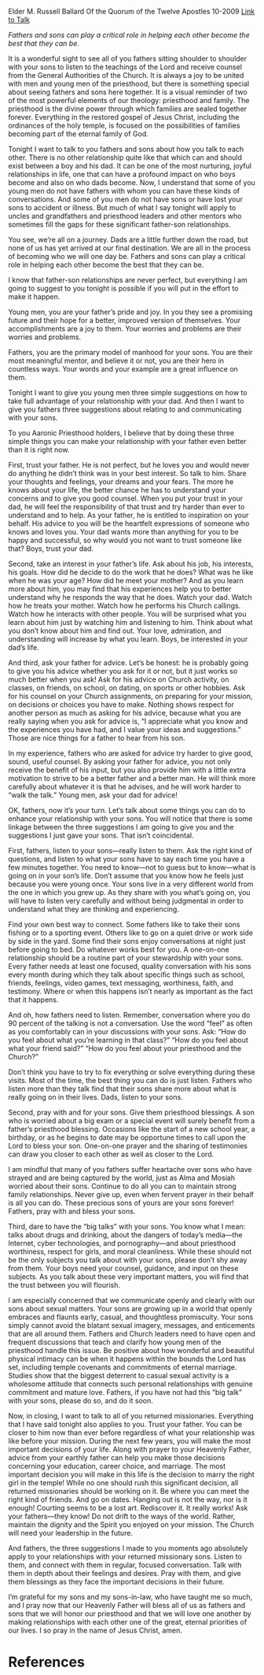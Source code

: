 Elder M. Russell Ballard
Of the Quorum of the Twelve Apostles
10-2009
[Link to Talk](https://www.churchofjesuschrist.org/study/general-conference/2009/10/fathers-and-sons-a-remarkable-relationship?lang=eng)

_Fathers and sons can play a critical role in helping each other become the best that they can be._

It is a wonderful sight to see all of you fathers sitting shoulder to shoulder with your sons to listen to the teachings of the Lord and receive counsel from the General Authorities of the Church. It is always a joy to be united with men and young men of the priesthood, but there is something special about seeing fathers and sons here together. It is a visual reminder of two of the most powerful elements of our theology: priesthood and family. The priesthood is the divine power through which families are sealed together forever. Everything in the restored gospel of Jesus Christ, including the ordinances of the holy temple, is focused on the possibilities of families becoming part of the eternal family of God.

Tonight I want to talk to you fathers and sons about how you talk to each other. There is no other relationship quite like that which can and should exist between a boy and his dad. It can be one of the most nurturing, joyful relationships in life, one that can have a profound impact on who boys become and also on who dads become. Now, I understand that some of you young men do not have fathers with whom you can have these kinds of conversations. And some of you men do not have sons or have lost your sons to accident or illness. But much of what I say tonight will apply to uncles and grandfathers and priesthood leaders and other mentors who sometimes fill the gaps for these significant father-son relationships.

You see, we’re all on a journey. Dads are a little further down the road, but none of us has yet arrived at our final destination. We are all in the process of becoming who we will one day be. Fathers and sons can play a critical role in helping each other become the best that they can be.

I know that father-son relationships are never perfect, but everything I am going to suggest to you tonight is possible if you will put in the effort to make it happen.

Young men, you are your father’s pride and joy. In you they see a promising future and their hope for a better, improved version of themselves. Your accomplishments are a joy to them. Your worries and problems are their worries and problems.

Fathers, you are the primary model of manhood for your sons. You are their most meaningful mentor, and believe it or not, you are their hero in countless ways. Your words and your example are a great influence on them.

Tonight I want to give you young men three simple suggestions on how to take full advantage of your relationship with your dad. And then I want to give you fathers three suggestions about relating to and communicating with your sons.

To you Aaronic Priesthood holders, I believe that by doing these three simple things you can make your relationship with your father even better than it is right now.

First, trust your father. He is not perfect, but he loves you and would never do anything he didn’t think was in your best interest. So talk to him. Share your thoughts and feelings, your dreams and your fears. The more he knows about your life, the better chance he has to understand your concerns and to give you good counsel. When you put your trust in your dad, he will feel the responsibility of that trust and try harder than ever to understand and to help. As your father, he is entitled to inspiration on your behalf. His advice to you will be the heartfelt expressions of someone who knows and loves you. Your dad wants more than anything for you to be happy and successful, so why would you not want to trust someone like that? Boys, trust your dad.



Second, take an interest in your father’s life. Ask about his job, his interests, his goals. How did he decide to do the work that he does? What was he like when he was your age? How did he meet your mother? And as you learn more about him, you may find that his experiences help you to better understand why he responds the way that he does. Watch your dad. Watch how he treats your mother. Watch how he performs his Church callings. Watch how he interacts with other people. You will be surprised what you learn about him just by watching him and listening to him. Think about what you don’t know about him and find out. Your love, admiration, and understanding will increase by what you learn. Boys, be interested in your dad’s life.

And third, ask your father for advice. Let’s be honest: he is probably going to give you his advice whether you ask for it or not, but it just works so much better when you ask! Ask for his advice on Church activity, on classes, on friends, on school, on dating, on sports or other hobbies. Ask for his counsel on your Church assignments, on preparing for your mission, on decisions or choices you have to make. Nothing shows respect for another person as much as asking for his advice, because what you are really saying when you ask for advice is, “I appreciate what you know and the experiences you have had, and I value your ideas and suggestions.” Those are nice things for a father to hear from his son.

In my experience, fathers who are asked for advice try harder to give good, sound, useful counsel. By asking your father for advice, you not only receive the benefit of his input, but you also provide him with a little extra motivation to strive to be a better father and a better man. He will think more carefully about whatever it is that he advises, and he will work harder to “walk the talk.” Young men, ask your dad for advice!

OK, fathers, now it’s your turn. Let’s talk about some things you can do to enhance your relationship with your sons. You will notice that there is some linkage between the three suggestions I am going to give you and the suggestions I just gave your sons. That isn’t coincidental.

First, fathers, listen to your sons—really listen to them. Ask the right kind of questions, and listen to what your sons have to say each time you have a few minutes together. You need to know—not to guess but to know—what is going on in your son’s life. Don’t assume that you know how he feels just because you were young once. Your sons live in a very different world from the one in which you grew up. As they share with you what’s going on, you will have to listen very carefully and without being judgmental in order to understand what they are thinking and experiencing.

Find your own best way to connect. Some fathers like to take their sons fishing or to a sporting event. Others like to go on a quiet drive or work side by side in the yard. Some find their sons enjoy conversations at night just before going to bed. Do whatever works best for you. A one-on-one relationship should be a routine part of your stewardship with your sons. Every father needs at least one focused, quality conversation with his sons every month during which they talk about specific things such as school, friends, feelings, video games, text messaging, worthiness, faith, and testimony. Where or when this happens isn’t nearly as important as the fact that it happens.

And oh, how fathers need to listen. Remember, conversation where you do 90 percent of the talking is not a conversation. Use the word “feel” as often as you comfortably can in your discussions with your sons. Ask: “How do you feel about what you’re learning in that class?” “How do you feel about what your friend said?” “How do you feel about your priesthood and the Church?”

Don’t think you have to try to fix everything or solve everything during these visits. Most of the time, the best thing you can do is just listen. Fathers who listen more than they talk find that their sons share more about what is really going on in their lives. Dads, listen to your sons.

Second, pray with and for your sons. Give them priesthood blessings. A son who is worried about a big exam or a special event will surely benefit from a father’s priesthood blessing. Occasions like the start of a new school year, a birthday, or as he begins to date may be opportune times to call upon the Lord to bless your son. One-on-one prayer and the sharing of testimonies can draw you closer to each other as well as closer to the Lord.

I am mindful that many of you fathers suffer heartache over sons who have strayed and are being captured by the world, just as Alma and Mosiah worried about their sons. Continue to do all you can to maintain strong family relationships. Never give up, even when fervent prayer in their behalf is all you can do. These precious sons of yours are your sons forever! Fathers, pray with and bless your sons.

Third, dare to have the “big talks” with your sons. You know what I mean: talks about drugs and drinking, about the dangers of today’s media—the Internet, cyber technologies, and pornography—and about priesthood worthiness, respect for girls, and moral cleanliness. While these should not be the only subjects you talk about with your sons, please don’t shy away from them. Your boys need your counsel, guidance, and input on these subjects. As you talk about these very important matters, you will find that the trust between you will flourish.

I am especially concerned that we communicate openly and clearly with our sons about sexual matters. Your sons are growing up in a world that openly embraces and flaunts early, casual, and thoughtless promiscuity. Your sons simply cannot avoid the blatant sexual imagery, messages, and enticements that are all around them. Fathers and Church leaders need to have open and frequent discussions that teach and clarify how young men of the priesthood handle this issue. Be positive about how wonderful and beautiful physical intimacy can be when it happens within the bounds the Lord has set, including temple covenants and commitments of eternal marriage. Studies show that the biggest deterrent to casual sexual activity is a wholesome attitude that connects such personal relationships with genuine commitment and mature love. Fathers, if you have not had this “big talk” with your sons, please do so, and do it soon.

Now, in closing, I want to talk to all of you returned missionaries. Everything that I have said tonight also applies to you. Trust your father. You can be closer to him now than ever before regardless of what your relationship was like before your mission. During the next few years, you will make the most important decisions of your life. Along with prayer to your Heavenly Father, advice from your earthly father can help you make those decisions concerning your education, career choice, and marriage. The most important decision you will make in this life is the decision to marry the right girl in the temple! While no one should rush this significant decision, all returned missionaries should be working on it. Be where you can meet the right kind of friends. And go on dates. Hanging out is not the way, nor is it enough! Courting seems to be a lost art. Rediscover it. It really works! Ask your fathers—they know! Do not drift to the ways of the world. Rather, maintain the dignity and the Spirit you enjoyed on your mission. The Church will need your leadership in the future.

And fathers, the three suggestions I made to you moments ago absolutely apply to your relationships with your returned missionary sons. Listen to them, and connect with them in regular, focused conversation. Talk with them in depth about their feelings and desires. Pray with them, and give them blessings as they face the important decisions in their future.

I’m grateful for my sons and my sons-in-law, who have taught me so much, and I pray now that our Heavenly Father will bless all of us as fathers and sons that we will honor our priesthood and that we will love one another by making relationships with each other one of the great, eternal priorities of our lives. I so pray in the name of Jesus Christ, amen.

# References
